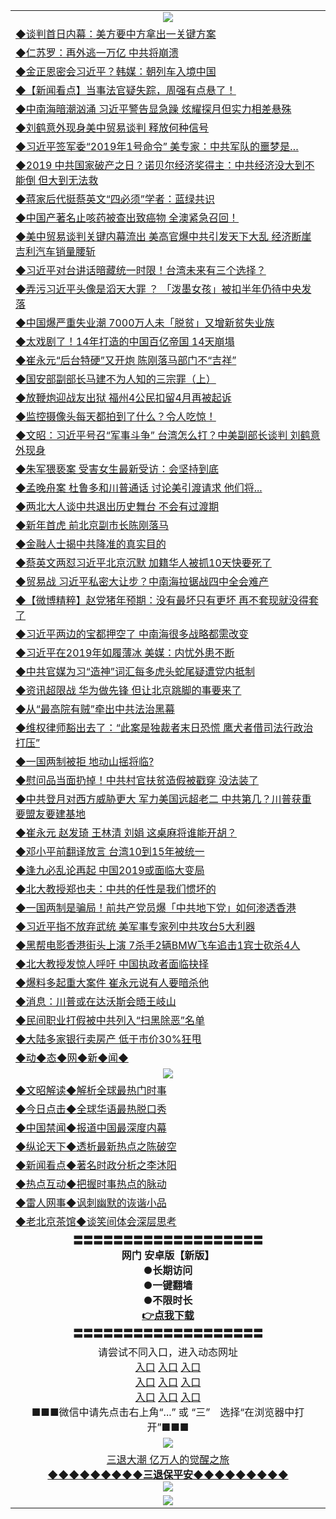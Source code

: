 <table>
  <tr>
    <td align=center><img src="https://github.com/gyhhx/image-upload/blob/master/20180612%20(14).jpg" /></td>
  </tr>
    <tr>
<td align=left>
<a href="https://ctbtfdoocixoa.global.ssl.fastly.net/oo.aspx?name=c1002768&key=ofejcfaxcltk&from=gy">◆谈判首日内幕：美方要中方拿出一关键方案</a><br/>
</td>
   </tr>
 <tr>
<td align=left>
<a href="https://ctbtfdoocixoa.global.ssl.fastly.net/oo.aspx?name=c1002817&key=ofejcfaxcltk&from=gy">◆仁苏罗：再外逃一万亿 中共将崩溃</a><br/></td>
  </tr>
  <tr>
<td align=left>
<a href="https://ctbtfdoocixoa.global.ssl.fastly.net/oo.aspx?name=c1002769&key=ofejcfaxcltk&from=gy">◆金正恩密会习近平？韩媒：朝列车入境中国</a><br/></td>
 </tr>
  <tr>
<td align=left>
<a href="http://ctbtfdoocixoa.global.ssl.fastly.net/oo.aspx?name=c838308_591_1&key=ofejcfaxcltk&from=gy">◆【新闻看点】当事法官疑失踪，周强有点悬了！</a><br/></td>
 </tr>
   <tr>
<td align=left>
<a href="http://ctbtfdoocixoa.global.ssl.fastly.net/oo.aspx?name=c1002749&key=ofejcfaxcltk&from=gy">◆中南海暗潮汹涌 习近平警告显急躁 炫耀探月但实力相差悬殊</a><br/></td>
   </tr> 
  <tr>
<td align=left>
<a href="http://ctbtfdoocixoa.global.ssl.fastly.net/oo.aspx?name=c1002746&key=ofejcfaxcltk&from=gy">◆刘鹤意外现身美中贸易谈判 释放何种信号</a><br/></td>
  </tr> 
 <tr>
<td align=left>
<a href="http://ctbtfdoocixoa.global.ssl.fastly.net/oo.aspx?name=c1002836&key=ofejcfaxcltk&from=gy">◆习近平签军委“2019年1号命令” 美专家：中共军队的噩梦是…</a><br/>
</td>
   </tr>
 <tr>
<td align=left>
<a href="http://ctbtfdoocixoa.global.ssl.fastly.net/oo.aspx?name=c1002731&key=ofejcfaxcltk&from=gy">◆2019 中共国家破产之日？诺贝尔经济奖得主：中共经济没大到不能倒 但大到无法救</a><br/>
</td>
   </tr>
 <tr>
<td align=left>
<a href="http://ctbtfdoocixoa.global.ssl.fastly.net/oo.aspx?name=c1002754&key=ofejcfaxcltk&from=gy">◆蒋家后代挺蔡英文“四必须”学者：蓝绿共识</a><br/></td>
  </tr>
  <tr>
<td align=left>
<a href="http://ctbtfdoocixoa.global.ssl.fastly.net/oo.aspx?name=c1002712&key=ofejcfaxcltk&from=gy">◆中国产著名止咳药被查出致癌物 全澳紧急召回！</a><br/></td>
 </tr>
   <tr>
<td align=left>
<a href="http://ctbtfdoocixoa.global.ssl.fastly.net/oo.aspx?name=c1002901&key=ofejcfaxcltk&from=gy">◆美中贸易谈判关键内幕流出 美高官爆中共引发天下大乱 经济断崖 吉利汽车销量腰斩</a><br/>
</td>
   </tr>
 <tr>
<td align=left>
<a href="http://ctbtfdoocixoa.global.ssl.fastly.net/oo.aspx?name=c1002740&key=ofejcfaxcltk&from=gy">◆习近平对台讲话暗藏统一时限！台湾未来有三个选择？</a><br/></td>
  </tr>
  <tr>
<td align=left>
<a href="http://ctbtfdoocixoa.global.ssl.fastly.net/oo.aspx?name=c1002883&key=ofejcfaxcltk&from=gy">◆弄污习近平头像是滔天大罪 ？ 「泼墨女孩」被扣半年仍待中央发落</a><br/></td>
 </tr>
  <tr>
<td align=left>
<a href="http://ctbtfdoocixoa.global.ssl.fastly.net/oo.aspx?name=c1002821&key=ofejcfaxcltk&from=gy">◆中国爆严重失业潮 7000万人未「脱贫」又增新贫失业族</a><br/></td>
 </tr>
   <tr>
<td align=left>
<a href="http://ctbtfdoocixoa.global.ssl.fastly.net/oo.aspx?name=c1002907&key=ofejcfaxcltk&from=gy">◆太戏剧了！14年打造的中国百亿帝国 14天崩塌</a><br/></td>
   </tr> 
  <tr>
<td align=left>
<a href="http://ctbtfdoocixoa.global.ssl.fastly.net/oo.aspx?name=c1002853&key=ofejcfaxcltk&from=gy">◆崔永元“后台特硬”又开炮 陈刚落马部门不“吉祥”</a><br/></td>
  </tr> 
 <tr>
<td align=left>
<a href="http://ctbtfdoocixoa.global.ssl.fastly.net/oo.aspx?name=c1002899&key=ofejcfaxcltk&from=gy">◆国安部副部长马建不为人知的三宗罪（上）</a><br/>
</td>
   </tr>
 <tr>
<td align=left>
<a href="http://ctbtfdoocixoa.global.ssl.fastly.net/oo.aspx?name=c1002820&key=ofejcfaxcltk&from=gy">◆放鞭炮迎战友出狱 福州4公民扣留4月再被起诉</a><br/>
</td>
   </tr>
 <tr>
<td align=left>
<a href="http://ctbtfdoocixoa.global.ssl.fastly.net/oo.aspx?name=c1002866&key=ofejcfaxcltk&from=gy">◆监控摄像头每天都拍到了什么？令人吃惊！</a><br/></td>
  </tr>
  <tr>
<td align=left>
<a href="http://ctbtfdoocixoa.global.ssl.fastly.net/oo.aspx?name=c1002878&key=ofejcfaxcltk&from=gy">◆文昭：习近平号召“军事斗争” 台湾怎么打？中美副部长谈判 刘鹤意外现身</a><br/></td>
 </tr>
   <tr>
<td align=left>
<a href="http://ctbtfdoocixoa.global.ssl.fastly.net/oo.aspx?name=c1002932&key=ofejcfaxcltk&from=gy">◆朱军猥亵案 受害女生最新受访：会坚持到底</a><br/>
</td>
   </tr>
 <tr>
<td align=left>
<a href="http://ctbtfdoocixoa.global.ssl.fastly.net/oo.aspx?name=c1002905&key=ofejcfaxcltk&from=gy">◆孟晚舟案 杜鲁多和川普通话 讨论美引渡请求 他们将...</a><br/></td>
  </tr>
    <tr>
<td align=left>
<a href="https://ctbtfdoocixoa.global.ssl.fastly.net/oo.aspx?name=c1002568&key=ofejcfaxcltk&from=gy">◆两北大人谈中共退出历史舞台 不会有过渡期</a><br/>
</td>
   </tr>
 <tr>
<td align=left>
<a href="https://ctbtfdoocixoa.global.ssl.fastly.net/oo.aspx?name=c1002572&key=ofejcfaxcltk&from=gy">◆新年首虎 前北京副市长陈刚落马</a><br/></td>
  </tr>
  <tr>
<td align=left>
<a href="https://ctbtfdoocixoa.global.ssl.fastly.net/oo.aspx?name=c1002538&key=ofejcfaxcltk&from=gy">◆金融人士揭中共降准的真实目的</a><br/></td>
 </tr>
  <tr>
<td align=left>
<a href="http://ctbtfdoocixoa.global.ssl.fastly.net/oo.aspx?name=c1002543&key=ofejcfaxcltk&from=gy">◆蔡英文两怼习近平北京沉默 加籍华人被抓10天快要死了</a><br/></td>
 </tr>
   <tr>
<td align=left>
<a href="http://ctbtfdoocixoa.global.ssl.fastly.net/oo.aspx?name=c1002536&key=ofejcfaxcltk&from=gy">◆贸易战 习近平私密大让步？中南海拉锯战四中全会难产</a><br/></td>
   </tr> 
  <tr>
<td align=left>
<a href="http://ctbtfdoocixoa.global.ssl.fastly.net/oo.aspx?name=c1002511&key=ofejcfaxcltk&from=gy">◆【微博精粹】赵党猪年预期：没有最坏只有更坏 再不套现就没得套了</a><br/></td>
  </tr> 
 <tr>
<td align=left>
<a href="http://ctbtfdoocixoa.global.ssl.fastly.net/oo.aspx?name=c1002530&key=ofejcfaxcltk&from=gy">◆习近平两边的宝都押空了 中南海很多战略都需改变</a><br/>
</td>
   </tr>
 <tr>
<td align=left>
<a href="http://ctbtfdoocixoa.global.ssl.fastly.net/oo.aspx?name=c1002519&key=ofejcfaxcltk&from=gy">◆习近平在2019年如履薄冰 美媒：内忧外患不断</a><br/>
</td>
   </tr>
 <tr>
<td align=left>
<a href="http://ctbtfdoocixoa.global.ssl.fastly.net/oo.aspx?name=c1002600&key=ofejcfaxcltk&from=gy">◆中共官媒为习“造神”词汇每多虎头蛇尾疑遭党内抵制</a><br/></td>
  </tr>
  <tr>
<td align=left>
<a href="http://ctbtfdoocixoa.global.ssl.fastly.net/oo.aspx?name=c1002542&key=ofejcfaxcltk&from=gy">◆资讯超限战 华为做先锋 但让北京跳脚的事要来了</a><br/></td>
 </tr>
   <tr>
<td align=left>
<a href="http://ctbtfdoocixoa.global.ssl.fastly.net/oo.aspx?name=c1002518&key=ofejcfaxcltk&from=gy">◆从“最高院有贼”牵出中共法治黑幕</a><br/>
</td>
   </tr>
 <tr>
<td align=left>
<a href="http://ctbtfdoocixoa.global.ssl.fastly.net/oo.aspx?name=c1002597&key=ofejcfaxcltk&from=gy">◆维权律师豁出去了：“此案是独裁者末日恐慌 鹰犬者借司法行政治打压”</a><br/></td>
  </tr>
  <tr>
<td align=left>
<a href="http://ctbtfdoocixoa.global.ssl.fastly.net/oo.aspx?name=c1002579&key=ofejcfaxcltk&from=gy">◆一国两制被拒 地动山摇将临?</a><br/></td>
 </tr>
  <tr>
<td align=left>
<a href="http://ctbtfdoocixoa.global.ssl.fastly.net/oo.aspx?name=c1002523&key=ofejcfaxcltk&from=gy">◆慰问品当面扔掉！中共村官扶贫造假被戳穿 没法装了</a><br/></td>
 </tr>
   <tr>
<td align=left>
<a href="http://ctbtfdoocixoa.global.ssl.fastly.net/oo.aspx?name=c1002544&key=ofejcfaxcltk&from=gy">◆中共登月对西方威胁更大 军力美国远超老二 中共第几？川普获重要盟友要建基地</a><br/></td>
   </tr> 
  <tr>
<td align=left>
<a href="http://ctbtfdoocixoa.global.ssl.fastly.net/oo.aspx?name=c1002525&key=ofejcfaxcltk&from=gy">◆崔永元 赵发琦 王林清 刘娟 这桌麻将谁能开胡？</a><br/></td>
  </tr> 
 <tr>
<td align=left>
<a href="http://ctbtfdoocixoa.global.ssl.fastly.net/oo.aspx?name=c1002596&key=ofejcfaxcltk&from=gy">◆邓小平前翻译放言 台湾10到15年被统一</a><br/>
</td>
   </tr>
 <tr>
<td align=left>
<a href="http://ctbtfdoocixoa.global.ssl.fastly.net/oo.aspx?name=c1002559&key=ofejcfaxcltk&from=gy">◆逢九必乱论再起 中国2019或面临大变局</a><br/>
</td>
   </tr>
 <tr>
<td align=left>
<a href="http://ctbtfdoocixoa.global.ssl.fastly.net/oo.aspx?name=c1002586&key=ofejcfaxcltk&from=gy">◆北大教授郑也夫：中共的任性是我们惯坏的</a><br/></td>
  </tr>
  <tr>
<td align=left>
<a href="http://ctbtfdoocixoa.global.ssl.fastly.net/oo.aspx?name=c1002558&key=ofejcfaxcltk&from=gy">◆一国两制是骗局！前共产党员爆「中共地下党」如何渗透香港</a><br/></td>
 </tr>
   <tr>
<td align=left>
<a href="http://ctbtfdoocixoa.global.ssl.fastly.net/oo.aspx?name=c1002594&key=ofejcfaxcltk&from=gy">◆习近平指不放弃武统 美军事专家列中共攻台5大利器</a><br/>
</td>
   </tr>
 <tr>
<td align=left>
<a href="http://ctbtfdoocixoa.global.ssl.fastly.net/oo.aspx?name=c1002562&key=ofejcfaxcltk&from=gy">◆黑帮电影香港街头上演 7杀手2辆BMW飞车追击1宾士砍杀4人</a><br/></td>
  </tr>
    <tr>
<td align=left>
<a href="https://ctbtfdoocixoa.global.ssl.fastly.net/oo.aspx?name=c1002411&key=ofejcfaxcltk&from=gy">◆北大教授发惊人呼吁 中国执政者面临抉择</a><br/>
</td>
   </tr>
 <tr>
<td align=left>
<a href="https://ctbtfdoocixoa.global.ssl.fastly.net/oo.aspx?name=c1002377&key=ofejcfaxcltk&from=gy">◆爆料多起重大案件 崔永元说有人要暗杀他</a><br/></td>
  </tr>
  <tr>
<td align=left>
<a href="https://ctbtfdoocixoa.global.ssl.fastly.net/oo.aspx?name=c1002415&key=ofejcfaxcltk&from=gy">◆消息：川普或在达沃斯会晤王岐山</a><br/></td>
 </tr>
  <tr>
<td align=left>
<a href="http://ctbtfdoocixoa.global.ssl.fastly.net/oo.aspx?name=c1002416&key=ofejcfaxcltk&from=gy">◆民间职业打假被中共列入“扫黑除恶”名单</a><br/></td>
 </tr>
   <tr>
<td align=left>
<a href="http://ctbtfdoocixoa.global.ssl.fastly.net/oo.aspx?name=c1002414&key=ofejcfaxcltk&from=gy">◆大陆多家银行卖房产 低于市价30%狂甩</a><br/></td>
   </tr> 
   <tr>
<td align=left>
<a href="http://ctbtfdoocixoa.global.ssl.fastly.net/oo.aspx?name=c841287&key=ofejcfaxcltk&from=gy">◆动◆态◆网◆新◆闻◆</a><br/></td>
  </tr>
    <tr>
    <td align=center><img src="https://github.com/gyhhx/image-upload/blob/master/20180612%20(61).jpg" /></td>
  </tr>
  <tr>
   <td align=left>
<a href="http://ctbtfdoocixoa.global.ssl.fastly.net/oo.aspx?name=c816857&key=ofejcfaxcltk&from=gy&tag=9973110">◆文昭解读◆解析全球最热门时事</a><br/>
    </td>
  </tr>
   <tr>
   <td align=left> 
<a href="http://ctbtfdoocixoa.global.ssl.fastly.net/oo.aspx?name=c816850&key=ofejcfaxcltk&from=gy&tag=9877">◆今日点击◆全球华语最热脱口秀</a><br/>
    </td>
  </tr>
  <tr>
  <td align=left>
<a href="http://ctbtfdoocixoa.global.ssl.fastly.net/oo.aspx?name=c816860&key=ofejcfaxcltk&from=gy&tag=99733110">◆中国禁闻◆报道中国最深度内幕</a><br/>
   </tr>
  <tr>
     <td align=left>
<a href="http://ctbtfdoocixoa.global.ssl.fastly.net/oo.aspx?name=c816855&key=ofejcfaxcltk&from=gy&tag=997110">◆纵论天下◆透析最新热点之陈破空</a><br/>
   </tr>
   <tr>
      <td align=left>
<a href="http://ctbtfdoocixoa.global.ssl.fastly.net/oo.aspx?name=c838308&key=ofejcfaxcltk&from=gy&tag=9973110">◆新闻看点◆著名时政分析之李沐阳</a><br/>
   </tr>
   <tr>
     <td align=left>
<a href="http://ctbtfdoocixoa.global.ssl.fastly.net/oo.aspx?name=c816852&key=ofejcfaxcltk&from=gy&tag=9733110">◆热点互动◆把握时事热点的脉动</a><br/>
   </tr>
   <tr>
      <td align=left>
<a href="http://ctbtfdoocixoa.global.ssl.fastly.net/oo.aspx?name=c816694&key=ofejcfaxcltk&from=gy&tag=93310">◆雷人网事◆讽刺幽默的诙谐小品</a><br/>
   </tr>
   <tr>
    <td align=left>
<a href="http://ctbtfdoocixoa.global.ssl.fastly.net/oo.aspx?name=c816650&key=ofejcfaxcltk&from=gy&tag=9973110">◆老北京茶馆◆谈笑间体会深层思考</a><br/>
   </tr>
   <tr>
    <td align=center>
 <b>〓〓〓〓〓〓〓〓〓〓〓〓〓〓〓〓〓〓〓<br/>网门 安卓版【新版】<br/> ●长期访问<br/> ●一键翻墙<br/>  ●不限时长<br/> 
 <a href="https://share.weiyun.com/5dLahf2">👉<b>点我下载</a><br/>〓〓〓〓〓〓〓〓〓〓〓〓〓〓〓〓〓〓〓<br/>
    </td>
    </tr>
   <tr>
    <td align=center>请尝试不同入口，进入动态网址<br/>
     <a href="https://s3.us-east-2.amazonaws.com/ogateh/show.htm?from=gy">入口</a>
      <a href="https://s3.eu-west-2.amazonaws.com/ogatel/show.htm?from=gy">入口</a>
      <a href="https://s3.amazonaws.com/ogate/show.htm?from=oGateg">入口</a><br/>
      <a href="https://s3.ap-northeast-2.amazonaws.com/ogates/show.htm?from=gy">入口</a>
      <a href="https://s3.eu-central-1.amazonaws.com/ogatef/show.htm?from=gy">入口</a>
      <a href="https://s3.ap-south-1.amazonaws.com/ogatem/show.htm?from=gy">入口</a><br/>
      <a href="https://s3-us-west-1.amazonaws.com/ogaten/show.htm?from=gy">入口</a>
      <a href="https://s3.ca-central-1.amazonaws.com/ogatec/show.htm?from=gy">入口</a>
      <a href="https://s3-ap-northeast-1.amazonaws.com/ogatet/show.htm?from=gy">入口</a><br/>
      ■■■微信中请先点击右上角“...” 或 “三”　选择“在浏览器中打开”■■■<b><br/>
    </td>
  </tr>
  <tr>
    <td align=center><img src="https://github.com/gyhhx/image-upload/blob/master/3.jpg" /> </td>
</tr>
  <tr>  
  <td align=center>
  <a href="http://ctbtfdoocixoa.global.ssl.fastly.net/oo.aspx?name=c894205&key=ofejcfaxcltk&from=gy&tag=9973110">三退大潮 亿万人的觉醒之旅</a><br/>
      <a href="http://ctbtfdoocixoa.global.ssl.fastly.net/oo.aspx?name=ogQuit.aspx&key=ofejcfaxcltk&from=gy"><b>◆◆◆◆◆◆◆◆◆三退保平安◆◆◆◆◆◆◆◆◆<br/></a>
      <img src="https://github.com/gyhhx/image-upload/blob/master/3t.jpg" /><br/>
      </td>
  </tr>
   <tr>
    <td align=center><img src="https://raw.githubusercontent.com/oGate2/Up/master/oGate_640.jpg"/></td>
  </tr>
</table>


